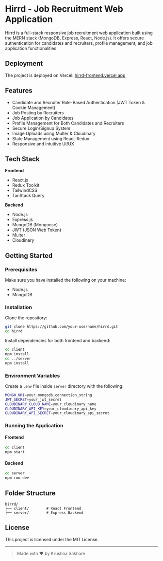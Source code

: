 # Hirrd - Job Recruitment Web Application

Hirrd is a full-stack responsive job recruitment web application built using the MERN stack (MongoDB, Express, React, Node.js).
It offers secure authentication for candidates and recruiters, profile management, and job application functionalities.

## Deployment

The project is deployed on Vercel: [hirrd-frontend.vercel.app](https://hirrd-frontend.vercel.app)

## Features

- Candidate and Recruiter Role-Based Authentication (JWT Token & Cookie Management)
- Job Posting by Recruiters
- Job Application by Candidates
- Profile Management for Both Candidates and Recruiters
- Secure Login/Signup System
- Image Uploads using Multer & Cloudinary
- State Management using React-Redux
- Responsive and Intuitive UI/UX

## Tech Stack

**Frontend**
- React.js
- Redux Toolkit
- TailwindCSS
- TanStack Query

**Backend**
- Node.js
- Express.js
- MongoDB (Mongoose)
- JWT (JSON Web Token)
- Multer
- Cloudinary

## Getting Started

### Prerequisites
Make sure you have installed the following on your machine:

- Node.js
- MongoDB

### Installation

Clone the repository:
```bash
git clone https://github.com/your-username/hirrd.git
cd hirrd
```

Install dependencies for both frontend and backend:
```bash
cd client
npm install
cd ../server
npm install
```

### Environment Variables
Create a `.env` file inside `server` directory with the following:
```bash
MONGO_URI=your_mongodb_connection_string
JWT_SECRET=your_jwt_secret
CLOUDINARY_CLOUD_NAME=your_cloudinary_name
CLOUDINARY_API_KEY=your_cloudinary_api_key
CLOUDINARY_API_SECRET=your_cloudinary_api_secret
```

### Running the Application

#### Frontend
```bash
cd client
npm start
```

#### Backend
```bash
cd server
npm run dev
```

## Folder Structure
```
hirrd/
├── client/        # React Frontend
├── server/        # Express Backend
```

## License
This project is licensed under the MIT License.

---

> Made with ❤️ by Krushna Sakhare
